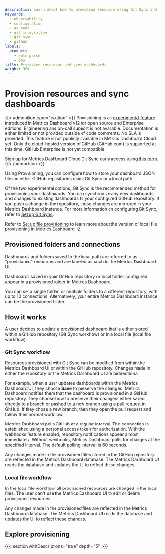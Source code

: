 ```yaml
---
description: Learn about how to provision resource using Git Sync and local file provisioning administration.
keywords:
  - observability
  - configuration
  - as code
  - git integration
  - git sync
  - github
labels:
  products:
    - enterprise
    - oss
title: Provision resources and sync dashboards
weight: 300
---
```


# Provision resources and sync dashboards

{{< admonition type="caution" >}}
Provisioning is an [experimental feature](https://metrics-dashboard.com/docs/release-life-cycle/) introduced in Metrics Dashboard v12 for open source and Enterprise editions. Engineering and on-call support is not available. Documentation is either limited or not provided outside of code comments. No SLA is provided. This feature is not publicly available in Metrics Dashboard Cloud yet. Only the cloud-hosted version of GitHub (GitHub.com) is supported at this time. GitHub Enterprise is not yet compatible.

Sign up for Metrics Dashboard Cloud Git Sync early access using [this form](https://forms.gle/WKkR3EVMcbqsNnkD9).
{{< /admonition >}}

Using Provisioning, you can configure how to store your dashboard JSON files in either GitHub repositories using Git Sync or a local path.

Of the two experimental options, Git Sync is the recommended method for provisioning your dashboards. You can synchronize any new dashboards and changes to existing dashboards to your configured GitHub repository.
If you push a change in the repository, those changes are mirrored in your Metrics Dashboard instance.
For more information on configuring Git Sync, refer to [Set up Git Sync](https://metrics-dashboard.com/docs/metrics-dashboard/<METRICS_DASHBOARD_VERSION>/observability-as-code/provision-resources/git-sync-setup).

Refer to [Set up file provisioning](https://metrics-dashboard.com/docs/metrics-dashboard/<METRICS_DASHBOARD_VERSION>/observability-as-code/provision-resources/file-path-setup/) to learn more about the version of local file provisioning in Metrics Dashboard 12.

## Provisioned folders and connections

Dashboards and folders saved to the local path are referred to as "provisioned" resources and are labeled as such in the Metrics Dashboard UI.

Dashboards saved in your GitHub repository or local folder configured appear in a provisioned folder in Metrics Dashboard.

You can set a single folder, or multiple folders to a different repository, with up to 10 connections. Alternatively, your entire Metrics Dashboard instance can be the provisioned folder.

## How it works

A user decides to update a provisioned dashboard that is either stored within a GitHub repository (Git Sync workflow) or in a local file (local file workflow).

### Git Sync workflow

Resources provisioned with Git Sync can be modified from within the Metrics Dashboard UI or within the GitHub repository.
Changes made in either the repository or the Metrics Dashboard UI are bidirectional.

For example, when a user updates dashboards within the Metrics Dashboard UI, they choose **Save** to preserve the changes.
Metrics Dashboard notifies them that the dashboard is provisioned in a GitHub repository.
They choose how to preserve their changes: either saved directly to a branch or pushed to a new branch using a pull request in GitHub.
If they chose a new branch, then they open the pull request and follow their normal workflow.

Metrics Dashboard polls GitHub at a regular interval.
The connection is established using a personal access token for authorization.
With the webhooks feature enabled, repository notifications appear almost immediately.
Without webhooks, Metrics Dashboard polls for changes at the specified interval.
The default polling interval is 60 seconds.

Any changes made in the provisioned files stored in the GitHub repository are reflected in the Metrics Dashboard database.
The Metrics Dashboard UI reads the database and updates the UI to reflect these changes.

### Local file workflow

In the local file workflow, all provisioned resources are changed in the local files.
The user can't use the Metrics Dashboard UI to edit or delete provisioned resources.

Any changes made in the provisioned files are reflected in the Metrics Dashboard database.
The Metrics Dashboard UI reads the database and updates the UI to reflect these changes.

## Explore provisioning

{{< section withDescriptions="true" depth="5" >}}
